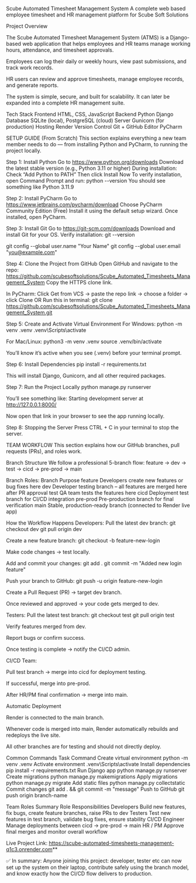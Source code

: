 Scube Automated Timesheet Management System
A complete web based employee timesheet and HR management platform for Scube Soft Solutions

Project Overview

The Scube Automated Timesheet Management System (ATMS) is a Django-based web application that helps employees and HR teams manage working hours, attendance, and timesheet approvals.

Employees can log their daily or weekly hours, view past submissions, and track work records.

HR users can review and approve timesheets, manage employee records, and generate reports.

The system is simple, secure, and built for scalability. It can later be expanded into a complete HR management suite.

Tech Stack
Frontend	HTML, CSS, JavaScript
Backend	Python Django
Database	SQLite (local), PostgreSQL (cloud)
Server	Gunicorn (for production)
Hosting	Render
Version Control	Git + GitHub
Editor	PyCharm

SETUP GUIDE (From Scratch)
This section explains everything a new team member needs to do — from installing Python and PyCharm, to running the project locally.

Step 1: Install Python
Go to https://www.python.org/downloads
Download the latest stable version (e.g., Python 3.11 or higher)
During installation:
  Check “Add Python to PATH”
  Then click Install Now
  To verify installation, open Command Prompt and run: python --version
  You should see something like Python 3.11.9

Step 2: Install PyCharm
Go to https://www.jetbrains.com/pycharm/download
Choose PyCharm Community Edition (Free)
Install it using the default setup wizard.
Once installed, open PyCharm.

Step 3: Install Git
Go to https://git-scm.com/downloads
Download and install Git for your OS.
Verify installation: git --version

git config --global user.name "Your Name"
git config --global user.email "you@example.com"

Step 4: Clone the Project from GitHub
Open GitHub and navigate to the repo:
https://github.com/scubesoftsolutions/Scube_Automated_Timesheets_Management_System
Copy the HTTPS clone link.

In PyCharm:
Click Get from VCS → paste the repo link → choose a folder → click Clone
OR
Run this in terminal:
git clone https://github.com/scubesoftsolutions/Scube_Automated_Timesheets_Management_System.git

Step 5: Create and Activate Virtual Environment
For Windows:
python -m venv .venv
.venv\Scripts\activate

For Mac/Linux:
python3 -m venv .venv
source .venv/bin/activate

You’ll know it’s active when you see (.venv) before your terminal prompt.

Step 6: Install Dependencies
pip install -r requirements.txt

This will install Django, Gunicorn, and all other required packages.

Step 7: Run the Project Locally
python manage.py runserver

You’ll see something like:
Starting development server at http://127.0.0.1:8000/

Now open that link in your browser to see the app running locally.

Step 8: Stopping the Server
Press CTRL + C in your terminal to stop the server.

TEAM WORKFLOW
This section explains how our GitHub branches, pull requests (PRs), and roles work.

Branch Structure
We follow a professional 5-branch flow:
feature → dev → test → cicd → pre-prod → main

Branch Roles:
Branch	Purpose
feature	Developers create new features or bug fixes here
dev	Developer testing branch – all features are merged here after PR approval
test	QA team tests the features here
cicd	Deployment test branch for CI/CD integration
pre-prod	Pre-production branch for final verification
main	Stable, production-ready branch (connected to Render live app)

How the Workflow Happens
Developers:
Pull the latest dev branch:
    git checkout dev
    git pull origin dev

Create a new feature branch:
    git checkout -b feature-new-login

Make code changes → test locally.

Add and commit your changes:
    git add .
    git commit -m "Added new login feature"

Push your branch to GitHub:
    git push -u origin feature-new-login

Create a Pull Request (PR) → target dev branch.

Once reviewed and approved → your code gets merged to dev.

Testers:
Pull the latest test branch:
    git checkout test
    git pull origin test

Verify features merged from dev.

Report bugs or confirm success.

Once testing is complete → notify the CI/CD admin.

CI/CD Team:

Pull test branch → merge into cicd for deployment testing.

If successful, merge into pre-prod.

After HR/PM final confirmation → merge into main.

Automatic Deployment

Render is connected to the main branch.

Whenever code is merged into main, Render automatically rebuilds and redeploys the live site.

All other branches are for testing and should not directly deploy.

Common Commands
Task	Command
Create virtual environment	python -m venv .venv
Activate environment	.venv\Scripts\activate
Install dependencies	pip install -r requirements.txt
Run Django app	python manage.py runserver
Create migrations	python manage.py makemigrations
Apply migrations	python manage.py migrate
Add static files	python manage.py collectstatic
Commit changes	git add . && git commit -m "message"
Push to GitHub	git push origin branch-name

Team Roles Summary
Role	Responsibilities
Developers	Build new features, fix bugs, create feature branches, raise PRs to dev
Testers	Test new features in test branch, validate bug fixes, ensure stability
CI/CD Engineer	Manage deployments between cicd → pre-prod → main
HR / PM	Approve final merges and monitor overall workflow

Live Project Link: https://scube-automated-timesheets-management-q1c3.onrender.com**

✅ In summary:
Anyone joining this project: developer, tester etc can now set up the system on their laptop, contribute safely using the branch model, and know exactly how the CI/CD flow delivers to production.
